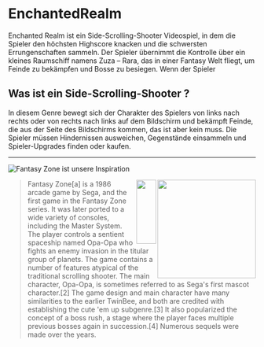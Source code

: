 
# EnchantedRealm

Enchanted Realm ist ein Side-Scrolling-Shooter Videospiel, in dem die Spieler den höchsten Highscore knacken und die schwersten Errungenschaften sammeln. Der Spieler übernimmt die Kontrolle über ein kleines Raumschiff namens Zuza – Rara, das in einer Fantasy Welt fliegt, um Feinde zu bekämpfen und Bosse zu besiegen. Wenn der Spieler 
 
## Was ist ein Side-Scrolling-Shooter ? 
In diesem Genre bewegt sich der Charakter des Spielers von links nach rechts oder von rechts nach links auf dem Bildschirm und bekämpft Feinde, die aus der Seite des Bildschirms kommen, das ist aber kein muss. Die Spieler müssen Hindernissen ausweichen, Gegenstände einsammeln und Spieler-Upgrades finden oder kaufen.

<hr>

![Fantasy Zone ist unsere Inspiration](https://www.heypoorplayer.com/wp-content/uploads/2020/02/SEGA-AGES-Fantasy-Zone-Banner.jpg)

<img src="https://static.wikia.nocookie.net/logopedia/images/8/8b/Fantasy_zone_logo_by_ringostarr39-d7m0ch7.png" align="right" width="200"/>
<img src="https://upload.wikimedia.org/wikipedia/commons/4/48/BLANK_ICON.png" align="right" width="40" height="130"/>

>Fantasy Zone[a] is a 1986 arcade game by Sega, and the first game in the Fantasy Zone series. It was later ported to a wide variety of consoles, including the Master System. The player controls a sentient spaceship named Opa-Opa who fights an enemy invasion in the titular group of planets. The game contains a number of features atypical of the traditional scrolling shooter. The main character, Opa-Opa, is sometimes referred to as Sega's first mascot character.[2]
The game design and main character have many similarities to the earlier TwinBee, and both are credited with establishing the cute 'em up subgenre.[3] It also popularized the concept of a boss rush, a stage where the player faces multiple previous bosses again in succession.[4] Numerous sequels were made over the years.
